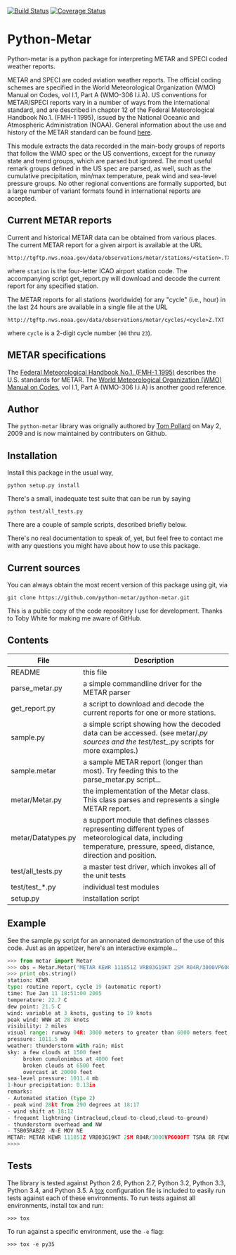 [![Build Status](https://travis-ci.org/python-metar/python-metar.png?branch=master)](https://travis-ci.org/python-metar/python-metar)
[![Coverage Status](https://img.shields.io/coveralls/python-metar/python-metar.svg)](https://coveralls.io/r/python-metar/python-metar?branch=master)


Python-Metar
============

Python-metar is a python package for interpreting METAR and SPECI coded
weather reports. 

METAR and SPECI are coded aviation weather reports.  The official
coding schemes are specified in the World Meteorological Organization
(WMO) Manual on Codes, vol I.1, Part A (WMO-306 I.i.A).  US conventions
for METAR/SPECI reports vary in a number of ways from the international
standard, and are described in chapter 12 of the Federal Meteorological
Handbook No.1. (FMH-1 1995), issued by the National Oceanic and
Atmospheric Administration (NOAA).  General information about the
use and history of the METAR standard can be found [here](https://www.ncdc.noaa.gov/wdc/metar/).

This module extracts the data recorded in the main-body groups of
reports that follow the WMO spec or the US conventions, except for
the runway state and trend groups, which are parsed but ignored.
The most useful remark groups defined in the US spec are parsed,
as well, such as the cumulative precipitation, min/max temperature,
peak wind and sea-level pressure groups.  No other regional conventions
are formally supported, but a large number of variant formats found
in international reports are accepted.

Current METAR reports
---------------------

Current and historical METAR data can be obtained from various places.
The current METAR report for a given airport is available at the URL

    http://tgftp.nws.noaa.gov/data/observations/metar/stations/<station>.TXT

where `station` is the four-letter ICAO airport station code.  The 
accompanying script get_report.py will download and decode the
current report for any specified station.  

The METAR reports for all stations (worldwide) for any "cycle" (i.e., hour) 
in the last 24 hours are available in a single file at the URL

    http://tgftp.nws.noaa.gov/data/observations/metar/cycles/<cycle>Z.TXT

where `cycle` is a 2-digit cycle number (`00` thru `23`).  

METAR specifications
--------------------

The [Federal Meteorological Handbook No.1. (FMH-1 1995)](http://www.ofcm.gov/publications/fmh/FMH1/FMH1.pdf) describes the U.S. standards for METAR. The [World Meteorological Organization (WMO) Manual on Codes](http://www.wmo.int/pages/prog/www/WMOCodes.html), vol I.1, Part A (WMO-306 I.i.A) is another good reference.

Author
------

The `python-metar` library was orignally authored by [Tom Pollard](https://github.com/tomp) on May 2, 2009 and is now maintained by contributers on Github.

Installation
------------------------------------------------------------------------

Install this package in the usual way,

    python setup.py install

There's a small, inadequate test suite that can be run by saying

    python test/all_tests.py

There are a couple of sample scripts, described briefly below.

There's no real documentation to speak of, yet, but feel free to
contact me with any questions you might have about how to use this package.

Current sources
---------------
You can always obtain the most recent version of this package using git, via

    git clone https://github.com/python-metar/python-metar.git

This is a public copy of the code repository I use for development.
Thanks to Toby White for making me aware of GitHub.

Contents
------------------------------------------------------------------------

File | Description
--- | ---
README | this file
parse_metar.py | a simple commandline driver for the METAR parser
get_report.py | a script to download and decode the current reports for one or more stations.
sample.py | a simple script showing how the decoded data can be accessed. (see metar/*.py sources and the test/test_*.py scripts for more examples.)
sample.metar | a sample METAR report (longer than most).  Try feeding this to the parse_metar.py script...
metar/Metar.py | the implementation of the Metar class.  This class parses and represents a single METAR report.
metar/Datatypes.py | a support module that defines classes representing different types of meteorological data, including temperature, pressure, speed, distance, direction and position.
test/all_tests.py | a master test driver, which invokes all of the unit tests
test/test_*.py | individual test modules
setup.py  | installation script

Example
------------------------------------------------------------------------

See the sample.py script for an annonated demonstration of the use
of this code.  Just as an appetizer, here's an interactive example...

```python
>>> from metar import Metar
>>> obs = Metar.Metar('METAR KEWR 111851Z VRB03G19KT 2SM R04R/3000VP6000FT TSRA BR FEW015 BKN040CB BKN065 OVC200 22/22 A2987 RMK AO2 PK WND 29028/1817 WSHFT 1812 TSB05RAB22 SLP114 FRQ LTGICCCCG TS OHD AND NW -N-E MOV NE P0013 T02270215')
>>> print obs.string()
station: KEWR
type: routine report, cycle 19 (automatic report)
time: Tue Jan 11 18:51:00 2005
temperature: 22.7 C
dew point: 21.5 C
wind: variable at 3 knots, gusting to 19 knots
peak wind: WNW at 28 knots
visibility: 2 miles
visual range: runway 04R: 3000 meters to greater than 6000 meters feet
pressure: 1011.5 mb
weather: thunderstorm with rain; mist
sky: a few clouds at 1500 feet
     broken cumulonimbus at 4000 feet
     broken clouds at 6500 feet
     overcast at 20000 feet
sea-level pressure: 1011.4 mb
1-hour precipitation: 0.13in
remarks:
- Automated station (type 2)
- peak wind 28kt from 290 degrees at 18:17
- wind shift at 18:12
- frequent lightning (intracloud,cloud-to-cloud,cloud-to-ground)
- thunderstorm overhead and NW
- TSB05RAB22 -N-E MOV NE
METAR: METAR KEWR 111851Z VRB03G19KT 2SM R04R/3000VP6000FT TSRA BR FEW015 BKN040CB BKN065 OVC200 22/22 A2987 RMK AO2 PK WND 29028/1817 WSHFT 1812 TSB05RAB22 SLP114 FRQ LTGICCCCG TS OHD AND NW -N-E MOV NE P0013 T02270215
>>>>
```

Tests
------------------------------------------------------------------------

The library is tested against Python 2.6, Python 2.7, Python 3.2, Python 3.3,
Python 3.4, and Python 3.5. A [tox](https://testrun.org/tox/latest/)
configuration file is included to easily run tests against each of these
environments. To run tests against all environments, install tox and run:

    >>> tox

To run against a specific environment, use the `-e` flag:

    >>> tox -e py35
